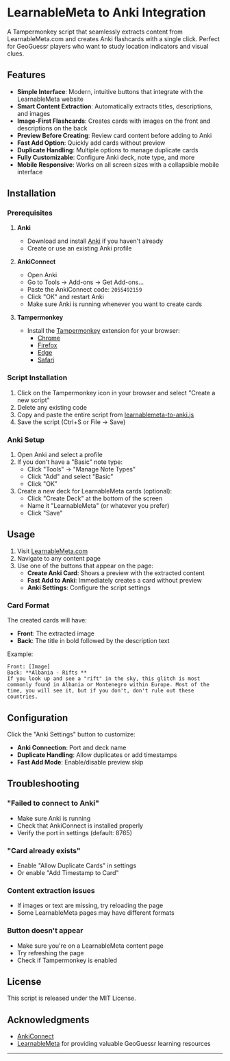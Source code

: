 # LearnableMeta to Anki Integration

A Tampermonkey script that seamlessly extracts content from LearnableMeta.com and creates Anki flashcards with a single click. Perfect for GeoGuessr players who want to study location indicators and visual clues.

## Features

- **Simple Interface**: Modern, intuitive buttons that integrate with the LearnableMeta website
- **Smart Content Extraction**: Automatically extracts titles, descriptions, and images
- **Image-First Flashcards**: Creates cards with images on the front and descriptions on the back
- **Preview Before Creating**: Review card content before adding to Anki
- **Fast Add Option**: Quickly add cards without preview
- **Duplicate Handling**: Multiple options to manage duplicate cards
- **Fully Customizable**: Configure Anki deck, note type, and more
- **Mobile Responsive**: Works on all screen sizes with a collapsible mobile interface

## Installation

### Prerequisites

1. **Anki**
   - Download and install [Anki](https://apps.ankiweb.net/) if you haven't already
   - Create or use an existing Anki profile

2. **AnkiConnect**
   - Open Anki
   - Go to Tools → Add-ons → Get Add-ons...
   - Paste the AnkiConnect code: `2055492159`
   - Click "OK" and restart Anki
   - Make sure Anki is running whenever you want to create cards

3. **Tampermonkey**
   - Install the [Tampermonkey](https://www.tampermonkey.net/) extension for your browser:
     - [Chrome](https://chrome.google.com/webstore/detail/tampermonkey/dhdgffkkebhmkfjojejmpbldmpobfkfo)
     - [Firefox](https://addons.mozilla.org/en-US/firefox/addon/tampermonkey/)
     - [Edge](https://microsoftedge.microsoft.com/addons/detail/tampermonkey/iikmkjmpaadaobahmlepeloendndfphd)
     - [Safari](https://apps.apple.com/app/tampermonkey/id1482490089)

### Script Installation

1. Click on the Tampermonkey icon in your browser and select "Create a new script"
2. Delete any existing code
3. Copy and paste the entire script from [learnablemeta-to-anki.js](learnablemeta-to-anki.js)
4. Save the script (Ctrl+S or File → Save)

### Anki Setup

1. Open Anki and select a profile
2. If you don't have a "Basic" note type:
   - Click "Tools" → "Manage Note Types"
   - Click "Add" and select "Basic"
   - Click "OK"
3. Create a new deck for LearnableMeta cards (optional):
   - Click "Create Deck" at the bottom of the screen
   - Name it "LearnableMeta" (or whatever you prefer)
   - Click "Save"

## Usage

1. Visit [LearnableMeta.com](https://learnablemeta.com)
2. Navigate to any content page
3. Use one of the buttons that appear on the page:
   - **Create Anki Card**: Shows a preview with the extracted content
   - **Fast Add to Anki**: Immediately creates a card without preview
   - **Anki Settings**: Configure the script settings

### Card Format

The created cards will have:
- **Front**: The extracted image
- **Back**: The title in bold followed by the description text

Example:
```
Front: [Image]
Back: **Albania - Rifts **
If you look up and see a "rift" in the sky, this glitch is most commonly found in Albania or Montenegro within Europe. Most of the time, you will see it, but if you don't, don't rule out these countries.
```

## Configuration

Click the "Anki Settings" button to customize:

- **Anki Connection**: Port and deck name
- **Duplicate Handling**: Allow duplicates or add timestamps
- **Fast Add Mode**: Enable/disable preview skip

## Troubleshooting

### "Failed to connect to Anki"
- Make sure Anki is running
- Check that AnkiConnect is installed properly
- Verify the port in settings (default: 8765)

### "Card already exists"
- Enable "Allow Duplicate Cards" in settings
- Or enable "Add Timestamp to Card"

### Content extraction issues
- If images or text are missing, try reloading the page
- Some LearnableMeta pages may have different formats

### Button doesn't appear
- Make sure you're on a LearnableMeta content page
- Try refreshing the page
- Check if Tampermonkey is enabled

## License

This script is released under the MIT License.

## Acknowledgments

- [AnkiConnect](https://github.com/FooSoft/anki-connect)
- [LearnableMeta](https://learnablemeta.com) for providing valuable GeoGuessr learning resources

---

